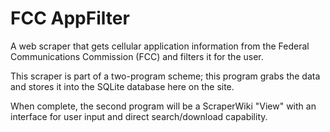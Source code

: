 FCC AppFilter
==========

A web scraper that gets cellular application information from the Federal Communications Commission (FCC) and filters it for the user.

This scraper is part of a two-program scheme; this program grabs the data and stores it into the SQLite database here on the site.

When complete, the second program will be a ScraperWiki "View" with an interface for user input and direct search/download capability.
